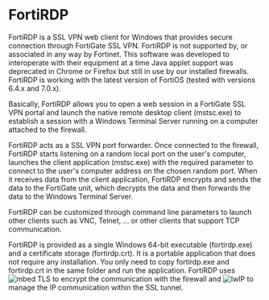 # FortiRDP

FortiRDP is a SSL VPN web client for Windows that provides secure connection through FortiGate SSL VPN. FortiRDP is not supported by, or associated in any way by Fortinet.  This software was developed to interoperate with their equipment at a time Java applet support was deprecated in Chrome or Firefox but still in use by our installed firewalls. FortiRDP is working with the latest version of FortiOS (tested with versions 6.4.x and 7.0.x). 

Basically, FortiRDP allows you to open a web session in a FortiGate SSL VPN portal and launch the native remote desktop client (mstsc.exe) to establish a session with a Windows Terminal Server running on a computer attached to the firewall.

FortiRDP acts as a SSL VPN port forwarder. Once connected to the firewall, FortiRDP starts listening on a random local port on the user's computer,
launches the client application (mstsc.exe) with the required parameter to connect to the user's computer address on the chosen random port.
When it receives data from the client application, FortiRDP encrypts and sends the data to the FortiGate unit, which decrypts the data and then forwards the data to the Windows Terminal Server.

FortiRDP can be customized through command line parameters to launch other clients such as VNC, Telnet, ... or other clients that support TCP communication.

FortiRDP is provided as a single Windows 64-bit executable (fortirdp.exe) and a certificate storage (fortirdp.crt). It is a portable application that does not require any installation. You only need to copy fortirdp.exe and fortirdp.crt in the same folder and run the application.  FortiRDP uses ![mbed TLS](https://github.com/Mbed-TLS/mbedtls) to encrypt the communication with the firewall and ![lwIP](https://git.savannah.nongnu.org/cgit/lwip.git) to manage the IP communication within the SSL tunnel.

